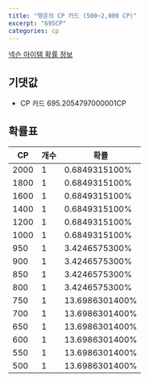 ```yaml
---
title: "행운의 CP 카드 (500~2,000 CP)"
excerpt: "695CP"
categories: cp
---
```

[넥슨 아이템 확률 정보](http://iteminfo.nexon.com/probability/fo4?sn=3236)

## 기댓값
  - CP 카드 695.2054797000001CP

## 확률표

|CP|개수|확률|
|---|---|---|
|2000|1|0.6849315100%|
|1800|1|0.6849315100%|
|1600|1|0.6849315100%|
|1400|1|0.6849315100%|
|1200|1|0.6849315100%|
|1000|1|0.6849315100%|
|950|1|3.4246575300%|
|900|1|3.4246575300%|
|850|1|3.4246575300%|
|800|1|3.4246575300%|
|750|1|13.6986301400%|
|700|1|13.6986301400%|
|650|1|13.6986301400%|
|600|1|13.6986301400%|
|550|1|13.6986301400%|
|500|1|13.6986301400%|

